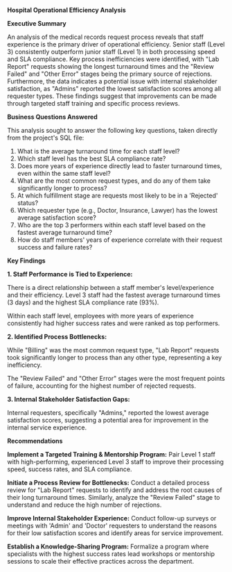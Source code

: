 **Hospital Operational Efficiency Analysis**

**Executive Summary**

An analysis of the medical records request process reveals that staff experience is the primary driver of operational efficiency. Senior staff (Level 3) consistently outperform junior staff (Level 1) in both processing speed and SLA compliance. Key process inefficiencies were identified, with "Lab Report" requests showing the longest turnaround times and the "Review Failed" and "Other Error" stages being the primary source of rejections. Furthermore, the data indicates a potential issue with internal stakeholder satisfaction, as "Admins" reported the lowest satisfaction scores among all requester types. These findings suggest that improvements can be made through targeted staff training and specific process reviews.


**Business Questions Answered**

This analysis sought to answer the following key questions, taken directly from the project's SQL file:

1. What is the average turnaround time for each staff level?
2. Which staff level has the best SLA compliance rate?
3. Does more years of experience directly lead to faster turnaround times, even within the same staff level?
4. What are the most common request types, and do any of them take significantly longer to process?
5. At which fulfillment stage are requests most likely to be in a 'Rejected' status?
6. Which requester type (e.g., Doctor, Insurance, Lawyer) has the lowest average satisfaction score?
7. Who are the top 3 performers within each staff level based on the fastest average turnaround time?
8. How do staff members' years of experience correlate with their request success and failure rates?

**Key Findings**

**1. Staff Performance is Tied to Experience:** 

There is a direct relationship between a staff member's level/experience and their efficiency. Level 3 staff had the fastest average turnaround times (3 days) and the highest SLA compliance rate (93%).

Within each staff level, employees with more years of experience consistently had higher success rates and were ranked as top performers.


**2. Identified Process Bottlenecks:**

While "Billing" was the most common request type, "Lab Report" requests took significantly longer to process than any other type, representing a key inefficiency.

The "Review Failed" and "Other Error" stages were the most frequent points of failure, accounting for the highest number of rejected requests.


**3. Internal Stakeholder Satisfaction Gaps:**

Internal requesters, specifically "Admins," reported the lowest average satisfaction scores, suggesting a potential area for improvement in the internal service experience.

**Recommendations**

**Implement a Targeted Training & Mentorship Program:**
Pair Level 1 staff with high-performing, experienced Level 3 staff to improve their processing speed, success rates, and SLA compliance.

**Initiate a Process Review for Bottlenecks:**
Conduct a detailed process review for "Lab Report" requests to identify and address the root causes of their long turnaround times. Similarly, analyze the "Review Failed" stage to understand and reduce the high number of rejections.

**Improve Internal Stakeholder Experience:**
Conduct follow-up surveys or meetings with 'Admin' and 'Doctor' requesters to understand the reasons for their low satisfaction scores and identify areas for service improvement.

**Establish a Knowledge-Sharing Program:**
Formalize a program where specialists with the highest success rates lead workshops or mentorship sessions to scale their effective practices across the department.
